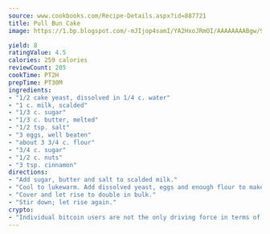 ```yaml
---
source: www.cookbooks.com/Recipe-Details.aspx?id=887721
title: Pull Bun Cake
image: https://1.bp.blogspot.com/-mJIjop4samI/YA2HxoJRmOI/AAAAAAAABgw/9Q6cN5purxQQ0M3111-VxRXtHYk4x987wCLcBGAsYHQ/s320/19.png

yield: 8
ratingValue: 4.5
calories: 259 calories
reviewCount: 205
cookTime: PT2H
prepTime: PT30M
ingredients:
- "1/2 cake yeast, dissolved in 1/4 c. water"
- "1 c. milk, scalded"
- "1/3 c. sugar"
- "1/3 c. butter, melted"
- "1/2 tsp. salt"
- "3 eggs, well beaten"
- "about 3 3/4 c. flour"
- "3/4 c. sugar"
- "1/2 c. nuts"
- "3 tsp. cinnamon"
directions:
- "Add sugar, butter and salt to scalded milk."
- "Cool to lukewarm. Add dissolved yeast, eggs and enough flour to make a stiff batter."
- "Cover and let rise to double in bulk."
- "Stir down; let rise again."
crypto:
- "Individual bitcoin users are not the only driving force in terms of securing the bitcoin network."
---
```

